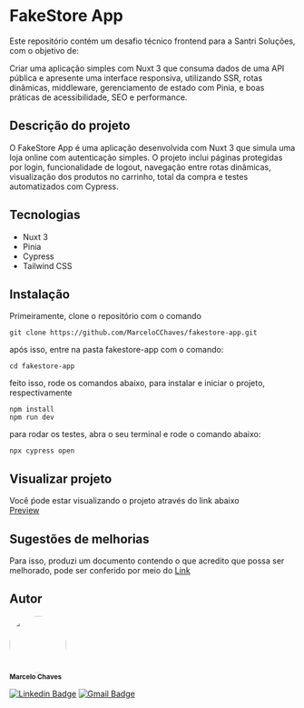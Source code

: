 # FakeStore App

Este repositório contém um desafio técnico frontend para a Santri Soluções, com o objetivo de: 

Criar uma aplicação simples com Nuxt 3 que consuma dados de uma API pública e
apresente uma interface responsiva, utilizando SSR, rotas dinâmicas, middleware,
gerenciamento de estado com Pinia, e boas práticas de acessibilidade, SEO e
performance.

## Descrição do projeto

O FakeStore App é uma aplicação desenvolvida com Nuxt 3 que simula uma loja online com autenticação simples. 
O projeto inclui páginas protegidas por login, funcionalidade de logout, navegação entre rotas dinâmicas, visualização dos produtos no carrinho, total da compra e testes automatizados com Cypress.

## Tecnologias
- Nuxt 3
- Pinia
- Cypress
- Tailwind CSS

## Instalação

Primeiramente, clone o repositório com o comando

```
git clone https://github.com/MarceloCChaves/fakestore-app.git
```

após isso, entre na pasta fakestore-app com o comando:

```
cd fakestore-app
```
feito isso, rode os comandos abaixo, para instalar e iniciar o projeto, respectivamente
```
npm install
npm run dev
```

para rodar os testes, abra o seu terminal e rode o comando abaixo:
```
npx cypress open
```

## Visualizar projeto
Você ṕode estar visualizando o projeto através do link abaixo
<br>
[Preview](https://fakestore-app-psi.vercel.app/login)

## Sugestões de melhorias
Para isso, produzi um documento contendo o que acredito que possa ser melhorado, pode ser conferido por meio do <a href="https://docs.google.com/document/d/1y2oHPDbphMn7nLUxGLz8vdUakWDkEhKfGL8yRfGbLgI/edit?usp=sharing">Link</a>

## Autor

<a href="https://github.com/MarceloCChaves">
 <img style="border-radius: 50%;" src="https://avatars.githubusercontent.com/u/62251064?s=400&u=b1c8da11d91445ccb2d97b709ccbcd0524885d98&v=4" width="100px;" alt=""/>
 <br />
 <sub><b>Marcelo Chaves</b></sub></a> <a href="https://avatars.githubusercontent.com/u/62251064?s=400&u=b1c8da11d91445ccb2d97b709ccbcd0524885d98&v=4" title="Marcelo"></a>

[![Linkedin Badge](https://img.shields.io/badge/-Marcelo-blue?style=flat-square&logo=Linkedin&logoColor=white&link=https://www.linkedin.com/in/marcelocchaves/)](https://www.linkedin.com/in/marcelocchaves/) 
[![Gmail Badge](https://img.shields.io/badge/-Marcelochaves20000@gmail.com-c14438?style=flat-square&logo=Gmail&logoColor=white&link=mailto:Marcelochaves20000@gmail.com)](mailto:Marcelochaves20000@gmail.com)
